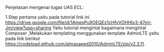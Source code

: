 Penjelasan mengenai tugas UAS ECL:

1.Step pertama yaitu pada tutorial link ini https://drive.google.com/file/d/1AmexPu9OEQEz1cHfvVOHHIx3-47ml-Jm/view?usp=sharing
  Yaitu tutorial mengintal bagaimana mengintal Composer ,Melakukan templating menggunakan template AdminLTE yaitu pada link berikut
  https://codeload.github.com/almasaeed2010/AdminLTE/zip/v2.3.11.
